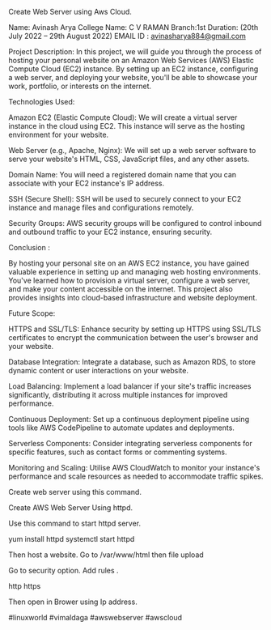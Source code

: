 Create Web Server using Aws Cloud.

Name: Avinash Arya
College Name: C V RAMAN
Branch:1st
Duration: (20th July 2022 – 29th August 2022)
EMAIL ID : avinasharya884@gmail.com

Project Description: In this project, we will guide you through the process of hosting your personal website on an Amazon Web Services (AWS) Elastic Compute Cloud (EC2) instance. By setting up an EC2 instance, configuring a web server, and deploying your website, you'll be able to showcase your work, portfolio, or interests on the internet.

Technologies Used:

Amazon EC2 (Elastic Compute Cloud): We will create a virtual server instance in the cloud using EC2. This instance will serve as the hosting environment for your website.

Web Server (e.g., Apache, Nginx): We will set up a web server software to serve your website's HTML, CSS, JavaScript files, and any other assets.

Domain Name: You will need a registered domain name that you can associate with your EC2 instance's IP address.

SSH (Secure Shell): SSH will be used to securely connect to your EC2 instance and manage files and configurations remotely.

Security Groups: AWS security groups will be configured to control inbound and outbound traffic to your EC2 instance, ensuring security.


Conclusion :

By hosting your personal site on an AWS EC2 instance, you have gained valuable experience in setting up and managing web hosting environments. You've learned how to provision a virtual server, configure a web server, and make your content accessible on the internet. This project also provides insights into cloud-based infrastructure and website deployment.


Future Scope:

HTTPS and SSL/TLS: Enhance security by setting up HTTPS using SSL/TLS certificates to encrypt the communication between the user's browser and your website.

Database Integration: Integrate a database, such as Amazon RDS, to store dynamic content or user interactions on your website.

Load Balancing: Implement a load balancer if your site's traffic increases significantly, distributing it across multiple instances for improved performance.

Continuous Deployment: Set up a continuous deployment pipeline using tools like AWS CodePipeline to automate updates and deployments.

Serverless Components: Consider integrating serverless components for specific features, such as contact forms or commenting systems.

Monitoring and Scaling: Utilise AWS CloudWatch to monitor your instance's performance and scale resources as needed to accommodate traffic spikes.




Create web server using this command.


Create AWS Web Server Using httpd.

Use this command to start httpd server.

yum install httpd
systemctl start httpd

Then host a website.
Go to /var/www/html
then file upload

Go to security option.
Add rules .

http
https

Then open in Brower using Ip address.

#linuxworld #vimaldaga #awswebserver #awscloud
